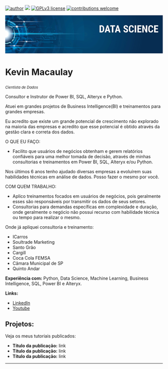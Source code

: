[![author](https://img.shields.io/badge/author-carlosfab-red.svg)](https://www.linkedin.com/in/kevinmacaulay) [![](https://img.shields.io/badge/python-3.7+-blue.svg)](https://www.python.org/downloads/release/python-365/) [![GPLv3 license](https://img.shields.io/badge/License-GPLv3-blue.svg)](http://perso.crans.org/besson/LICENSE.html) [![contributions welcome](https://img.shields.io/badge/contributions-welcome-brightgreen.svg?style=flat)](https://github.com/carlosfab/data_science/issues)

<p align="center">
  <img src="banner.png" >
</p>

# Kevin Macaulay
<sub>*Cientista de Dados*</sub>

Consultor e Instrutor de Power BI, SQL, Alteryx e Python.

Atuei em grandes projetos de Business Intelligence(BI) e treinamentos para grandes empresas.

Eu acredito que existe um grande potencial de crescimento não explorado na maioria das empresas e acredito que esse potencial é obtido através da gestão clara e correta dos dados.

O QUE EU FAÇO:
* Facilito que usuários de negócios obtenham e gerem relatórios confiáveis para uma melhor tomada de decisão, através de minhas consultorias e treinamentos em Power BI, SQL, Alteryx e/ou Python.

Nos últimos 6 anos tenho ajudado diversas empresas a evoluírem suas habilidades técnicas em análise de dados. Posso fazer o mesmo por você.

COM QUEM TRABALHO:
* Aplico treinamentos focados em usuários de negócios, pois geralmente esses são responsáveis por transmitir os dados de seus setores.
* Consultorias para demandas específicas em complexidade e duração, onde geralmente o negócio não possui recurso com habilidade técnica ou tempo para realizar o mesmo.

Onde já apliquei consultoria e treinamento:
* ICarros
* Soultrade Marketing
* Santo Grão
* Cargill
* Coca Cola FEMSA
* Câmara Municipal de SP
* Quinto Andar

**Experiência com:** Python, Data Science, Machine Learning, Business Intelligence, SQL, Power BI e Alteryx.

**Links:**
* [LinkedIn](https://www.linkedin.com/in/kevinmacaulay)
* [Youtube](https://www.youtube.com/channel/UC1Un9YgH9jwwUTAKoTBNHjQ)

## Projetos:
Veja os meus tutoriais publicados:

* **Título da publicação:** link
* **Título da publicação:** link
* **Título da publicação:** link

---
